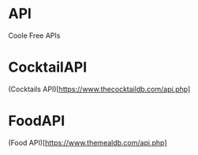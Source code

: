 # API
Coole Free APIs
# CocktailAPI
(Cocktails API)[https://www.thecocktaildb.com/api.php]
# FoodAPI
(Food API)[https://www.themealdb.com/api.php]